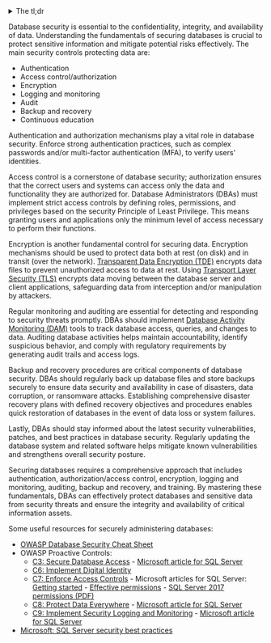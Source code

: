 <details>
  <summary> The tl;dr </summary>
  
* Disable network (TCP) access and require all access over a local socket file or named pipe.
* Configure the database to only bind on localhost.
* Restrict access to the network port to specific hosts with firewall rules.
* Place the database server in a separate subnet isolated from the application server.
* For access from an untrusted system (e.g. thick clients) always connect to the backend through an API that enforces appropriate access control. Never make direct connections.
* Implement [TLS encryption](https://cheatsheetseries.owasp.org/cheatsheets/Transport_Layer_Security_Cheat_Sheet.html):
  * Configure the database to only allow encrypted connections.
  * Install a trusted digital certificate on the server.
  * Force clients to connect using TLSv1.2+ with modern ciphers (e.g, AES-GCM or ChaCha20).
  * Force clients to verify that the digital certificate is correct.
* Configure Secure Authentication:
  * Always require authentication, including connections from the local server.
  * Use strong and unique passwords for each application or service.
  * Configure access with the [minimum permissions required](https://cheatsheetseries.owasp.org/cheatsheets/Database_Security_Cheat_Sheet.html#creating-secure-permissions).
  * For SQL Server, consider the use of [Windows or Integrated Authentication](https://docs.microsoft.com/en-us/dotnet/framework/data/adonet/sql/authentication-in-sql-server).
  * Follow standard account management processes:
    * Review accounts to ensure they are still required.
    * Review permissions regularly.
    * Remove user accounts when an application is decommissioned.
    * Change system passwords when staff leave, or there is reason to believe that they have been compromised.
* Store database credentials securely:
  * Never store credentials in the application source code.
  * Store credentials in a secrets vault or a configuration file that:
    * Is outside of the web root.
    * Can be read only by the required user(s).
    * Is not checked into source code repositories.
  * Where possible store credentials encrypted or otherwise protected using built-in functionality.
* Configure secure user account permissions
  * Employ the principle of least privilege on a granular level as needed.
  * Do not use built-in root, sa or SYS accounts.
  * Do not grant accounts administrative rights over the database instance.
  * Ensure accounts can only connect from allowed hosts (e.g. localhost or the application server).
  * The account should only access the specific database(s) it needs.
  * Use separate databases and accounts for Dev, UAT, and Prod environments.
  * Grant only required permissions on the databases; most applications only need SELECT, UPDATE and DELETE permissions.
  * The account should not be the owner of the database.
  * Avoid using database links or linked servers. Where they are required, use an account that has been granted access to only the minimum databases, tables, and system privileges required.
  * For security-critical applications, apply permissions at more granular levels:
    * Table-level permissions.
    * Column-level permissions.
    * Row-level permissions.
    * Block access to the underlying tables and require access through restricted views.
* Hardening database configurations
  * Harden the underlying operating system by using a secure baseline such as the [Microsoft Security Baselines](https://docs.microsoft.com/en-us/windows/security/threat-protection/windows-security-baselines).
  * Harden the database application:
    * Install required security updates and patches.
    * Configure database services to run under a low privileged user account.
    * Remove default accounts and databases.
    * Store transaction logs on a separate disk from the main database files.
    * Configure regular backups of the database. Ensure that the backups are protected with appropriate permissions and encrypted.

</details>



Database security is essential to the confidentiality, integrity, and availability of data. Understanding the fundamentals of securing databases is crucial to protect sensitive information and mitigate potential risks effectively. The main security controls protecting data are:

* Authentication
* Access control/authorization
* Encryption
* Logging and monitoring
* Audit
* Backup and recovery
* Continuous education

Authentication and authorization mechanisms play a vital role in database security. Enforce strong authentication practices, such as complex passwords and/or multi-factor authentication (MFA), to verify users' identities. 

Access control is a cornerstone of database security; authorization ensures that the correct users and systems can access only the data and functionality they are authorized for. Database Administrators (DBAs) must implement strict access controls by defining roles, permissions, and privileges based on the security Principle of Least Privilege. This means granting users and applications only the minimum level of access necessary to perform their functions.

Encryption is another fundamental control for securing data. Encryption mechanisms should be used to protect data both at rest (on disk) and in transit (over the network). [Transparent Data Encryption (TDE)](https://en.wikipedia.org/wiki/Transparent_data_encryption) encrypts data files to prevent unauthorized access to data at rest. Using [Transport Layer Security (TLS)](https://en.wikipedia.org/wiki/Transport_Layer_Security) encrypts data moving between the database server and client applications, safeguarding data from interception and/or manipulation by attackers.

Regular monitoring and auditing are essential for detecting and responding to security threats promptly. DBAs should implement [Database Activity Monitoring (DAM)](https://en.wikipedia.org/wiki/Database_activity_monitoring) tools to track database access, queries, and changes to data. Auditing database activities helps maintain accountability, identify suspicious behavior, and comply with regulatory requirements by generating audit trails and access logs.

Backup and recovery procedures are critical components of database security. DBAs should regularly back up database files and store backups securely to ensure data security and availability in case of disasters, data corruption, or ransomware attacks. Establishing comprehensive disaster recovery plans with defined recovery objectives and procedures enables quick restoration of databases in the event of data loss or system failures.

Lastly, DBAs should stay informed about the latest security vulnerabilities, patches, and best practices in database security. Regularly updating the database system and related software helps mitigate known vulnerabilities and strengthens overall security posture.

Securing databases requires a comprehensive approach that includes authentication, authorization/access control, encryption, logging and monitoring, auditing, backup and recovery, and training. By mastering these fundamentals, DBAs can effectively protect databases and sensitive data from security threats and ensure the integrity and availability of critical information assets.

Some useful resources for securely administering databases:

* [OWASP Database Security Cheat Sheet](https://cheatsheetseries.owasp.org/cheatsheets/Database_Security_Cheat_Sheet.html#database-configuration-and-hardening)
* OWASP Proactive Controls:
  * [C3: Secure Database Access](https://owasp.org/www-project-proactive-controls/v3/en/c3-secure-database) - [Microsoft article for SQL Server](https://learn.microsoft.com/en-us/sql/relational-databases/security/authentication-access/getting-started-with-database-engine-permissions)
  * [C6: Implement Digital Identity](https://owasp.org/www-project-proactive-controls/v3/en/c6-digital-identity.html)
  * [C7: Enforce Access Controls](https://owasp.org/www-project-proactive-controls/v3/en/c7-enforce-access-controls.html) - Microsoft articles for SQL Server: [Getting started](https://learn.microsoft.com/en-us/sql/relational-databases/security/authentication-access/getting-started-with-database-engine-permissions) - [Effective permissions](https://learn.microsoft.com/en-us/sql/relational-databases/security/authentication-access/determining-effective-database-engine-permissions) - [SQL Server 2017 permissions (PDF)](https://raw.githubusercontent.com/Microsoft/sql-server-samples/master/samples/features/security/permissions-posters/Microsoft_SQL_Server_2017_and_Azure_SQL_Database_permissions_infographic.pdf)
  * [C8: Protect Data Everywhere](https://owasp.org/www-project-proactive-controls/v3/en/c8-protect-data-everywhere.html) - [Microsoft article for SQL Server](https://learn.microsoft.com/en-us/sql/relational-databases/security/encryption/sql-server-encryption)
  * [C9: Implement Security Logging and Monitoring](https://owasp.org/www-project-proactive-controls/v3/en/c9-security-logging.html) - [Microsoft article for SQL Server](https://learn.microsoft.com/en-us/sql/relational-databases/security/auditing/sql-server-audit-database-engine)
* [Microsoft: SQL Server security best practices](https://learn.microsoft.com/en-us/sql/relational-databases/security/sql-server-security-best-practices?view=sql-server-ver16)

 
